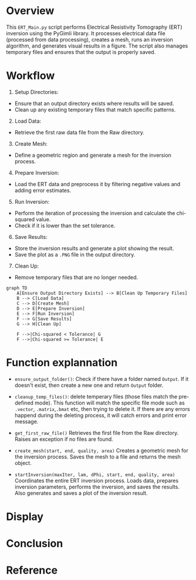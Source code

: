# Overview

This `ERT_Main.py` script performs Electrical Resistivity Tomography (ERT) inversion using the PyGimli library. It processes electrical data file (processed from data processing), creates a mesh, runs an inversion algorithm, and generates visual results in a figure. The script also manages temporary files and ensures that the output is properly saved.

# Workflow

1. Setup Directories:

- Ensure that an output directory exists where results will be saved.
- Clean up any existing temporary files that match specific patterns.

2. Load Data:

- Retrieve the first raw data file from the Raw directory.

3. Create Mesh:

- Define a geometric region and generate a mesh for the inversion process.

4. Prepare Inversion:

- Load the ERT data and preprocess it by filtering negative values and adding error estimates.

5. Run Inversion:

- Perform the iteration of processing the inversion and calculate the chi-squared value.
- Check if it is lower than the set tolerance.

6. Save Results:

- Store the inversion results and generate a plot showing the result.
- Save the plot as a `.PNG` file in the output directory.

7. Clean Up:

- Remove temporary files that are no longer needed.

```mermaid
graph TD
    A[Ensure Output Directory Exists] --> B[Clean Up Temporary Files]
    B --> C[Load Data]
    C --> D[Create Mesh]
    D --> E[Prepare Inversion]
    E --> F[Run Inversion]
    F --> G[Save Results]
    G --> H[Clean Up]

    F -->|Chi-squared < Tolerance| G
    F -->|Chi-squared >= Tolerance| E
```

# Function explannation

- `ensure_output_folder()`: Check if there have a folder named `Output`. If it doesn't exist, then create a new one and return `Output` folder.

- `cleanup_temp_files()`: delete temperary files (those files match the pre-defined mode). This function will match the specific file mode such as `.vector`, `.matrix`,`.bmat` etc, then trying to delete it. If there are any errors happend during the deleting process, it will catch errors and print error message.

- `get_first_raw_file()`
  Retrieves the first file from the Raw directory. Raises an exception if no files are found.

- `create_mesh(start, end, quality, area)`
  Creates a geometric mesh for the inversion process. Saves the mesh to a file and returns the mesh object.

- `startInversion(maxIter, lam, dPhi, start, end, quality, area)`
  Coordinates the entire ERT inversion process. Loads data, prepares inversion parameters, performs the inversion, and saves the results. Also generates and saves a plot of the inversion result.

# Display

# Conclusion

# Reference
